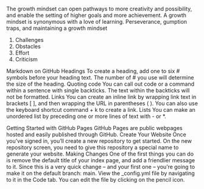 The growth mindset can open pathways to more creativity and possibility, and enable the setting of higher goals and more achievement.
A growth mindset is synonymous with a love of learning.
Perseverance, gumption traps, and maintaining a growth mindset
1. Challenges
2. Obstacles
3. Effort
4. Criticism

Markdown on GitHub
Headings
To create a heading, add one to six # symbols before your heading text. The number of # you use will determine the size of the heading.
Quoting code
You can call out code or a command within a sentence with single backticks. The text within the backticks will not be formatted.
Links
You can create an inline link by wrapping link text in brackets [ ], and then wrapping the URL in parentheses ( ). You can also use the keyboard shortcut command + k to create a link.
Lists
You can make an unordered list by preceding one or more lines of text with - or *.

Getting Started with GitHub Pages
GitHub Pages are public webpages hosted and easily published through GitHub.
Create Your Website
Once you’ve signed in, you’ll create a new repository to get started.
On the new repository screen, you need to give this repository a special name to generate your website.
Making Changes
One of the first things you can do is remove the default title of your index page, and add a friendlier message to it. Since this is a very quick change – and your first one – you’re going to make it on the default branch: main.
View the _config.yml file by navigating to it in the Code tab. You can edit the file by clicking on the pencil icon.
